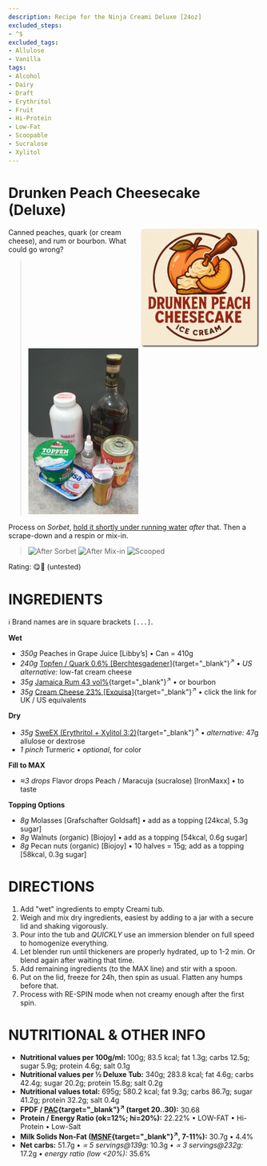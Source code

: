 ```yaml
---
description: Recipe for the Ninja Creami Deluxe [24oz]
excluded_steps:
- ^$
excluded_tags:
- Allulose
- Vanilla
tags:
- Alcohol
- Dairy
- Draft
- Erythritol
- Fruit
- Hi-Protein
- Low-Fat
- Scoopable
- Sucralose
- Xylitol
---
```

# Drunken Peach Cheesecake (Deluxe)
<img style="float: right; margin-left: 1.5em;" width=240 alt="Logo" src="logo-Drunken_Peach.png" />

Canned peaches, quark (or cream cheese), and rum or bourbon. What could go wrong?

> <img width=220 alt="Ingredients" src="Drunken-Peach-Cheesecake_2025-08-15.jpg" class="zoomable" />

Process on *Sorbet*, [hold it shortly under running water](https://jhermann.github.io/ice-creamery/info/tips%2Btricks/#handling-of-icy-sides-bottom)
*after* that.
Then a scrape-down and a respin or mix-in.<br clear=all />

> <img width=220 alt="After Sorbet" src="_1.jpg" class="zoomable" />
> <img width=220 alt="After Mix-in" src="_2.jpg" class="zoomable" />
> <img width=220 alt="Scooped" src="_3.jpg" class="zoomable" />

Rating: 😋🍑 (untested)

# INGREDIENTS

ℹ️ Brand names are in square brackets `[...]`.

**Wet**

  - _350g_ Peaches in Grape Juice [Libby’s] • Can = 410g
  - _240g_ [Topfen / Quark 0.6% \[Berchtesgadener\]](/ice-creamery/info/ingredients/#quark-topfen){target="_blank"}<sup>↗</sup> • *US alternative:* low-fat cream cheese
  - _35g_ [Jamaica Rum 43 vol%](/ice-creamery/info/ingredients/#alcohol-ethanol){target="_blank"}<sup>↗</sup> • or bourbon
  - _35g_ [Cream Cheese 23% \[Exquisa\]](/ice-creamery/info/ingredients/#cream-cheese){target="_blank"}<sup>↗</sup> • click the link for UK / US equivalents

**Dry**

  - _35g_ [SweEX (Erythritol + Xylitol 3:2)](/ice-creamery/info/ingredients/#sweex-erythritol-xylitol-blend){target="_blank"}<sup>↗</sup> • *alternative:* 47g allulose or dextrose
  - _1 pinch_ Turmeric • *optional*, for color

**Fill to MAX**

  - _≈3 drops_ Flavor drops Peach / Maracuja (sucralose) [IronMaxx] • to taste

**Topping Options**

  - _8g_ Molasses [Grafschafter Goldsaft] • add as a topping [24kcal, 5.3g sugar]
  - _8g_ Walnuts (organic) [Biojoy] • add as a topping [54kcal, 0.6g sugar]
  - _8g_ Pecan nuts (organic) [Biojoy] • 10 halves = 15g; add as a topping [58kcal, 0.3g sugar]

# DIRECTIONS

 1. Add "wet" ingredients to empty Creami tub.
 1. Weigh and mix dry ingredients, easiest by adding to a jar with a secure lid and shaking vigorously.
 1. Pour into the tub and *QUICKLY* use an immersion blender on full speed to homogenize everything.
 1. Let blender run until thickeners are properly hydrated, up to 1-2 min. Or blend again after waiting that time.
 1. Add remaining ingredients (to the MAX line) and stir with a spoon.
 1. Put on the lid, freeze for 24h, then spin as usual. Flatten any humps before that.
 1. Process with RE-SPIN mode when not creamy enough after the first spin.

# NUTRITIONAL & OTHER INFO

- **Nutritional values per 100g/ml:** 100g; 83.5 kcal; fat 1.3g; carbs 12.5g; sugar 5.9g; protein 4.6g; salt 0.1g
- **Nutritional values per ½ Deluxe Tub:** 340g; 283.8 kcal; fat 4.6g; carbs 42.4g; sugar 20.2g; protein 15.8g; salt 0.2g
- **Nutritional values total:** 695g; 580.2 kcal; fat 9.3g; carbs 86.7g; sugar 41.2g; protein 32.2g; salt 0.4g
- **FPDF / [PAC](/ice-creamery/info/glossary/#potere-anti-congelante-pac){target="_blank"}<sup>↗</sup> (target 20..30):** 30.68
- **Protein / Energy Ratio (ok=12%; hi=20%):** 22.22% • LOW-FAT • Hi-Protein • Low-Salt
- **Milk Solids Non-Fat ([MSNF](/ice-creamery/info/glossary/#milk-solids-not-fat-msnf){target="_blank"}<sup>↗</sup>, 7-11%):** 30.7g • 4.4%
- **Net carbs:** 51.7g • *∝ 5 servings@139g:* 10.3g • *∝ 3 servings@232g:* 17.2g • *energy ratio (low <20%):* 35.6%
